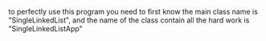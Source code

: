 to perfectly use this program you need to first know the main class name is "SingleLinkedList", and the name of the class contain all the hard work is "SingleLinkedListApp"
